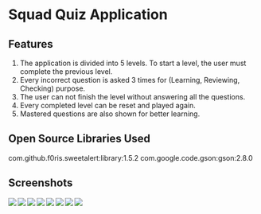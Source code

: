 # Squad Quiz Application

## Features
1. The application is divided into 5 levels. To start a level, the user must complete the previous level.
2. Every incorrect question is asked 3 times for (Learning, Reviewing, Checking) purpose.
3. The user can not finish the level without answering all the questions. 
4. Every completed level can be reset and played again.
5. Mastered questions are also shown for better learning.


## Open Source Libraries Used

com.github.f0ris.sweetalert:library:1.5.2
com.google.code.gson:gson:2.8.0


## Screenshots

<img align="left" src="ss/main.png">
<img align="left" src="ss/locked.png">
<img align="left" src="ss/questions.png"> 
<img align="left" src="ss/correct.png">          
<img align="left" src="ss/wrong.png">      
<img align="left" src="ss/learning.png"> 
<img align="left" src="ss/revising.png">          
<img align="left" src="ss/checking.png"> 

